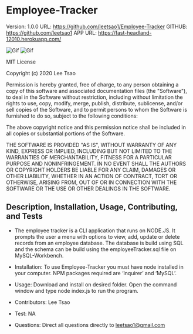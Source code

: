 # Employee-Tracker
  Version: 1.0.0
  URL: https://github.com/leetsao1/Employee-Tracker
  GITHUB: https://github.com/leetsao1
  APP URL: https://fast-headland-12010.herokuapp.com/

![Gif](./Assets/SQL1.gif)
![Gif](./Assets/SQL1.gif)


MIT License

Copyright (c) 2020 Lee Tsao

Permission is hereby granted, free of charge, to any person obtaining a copy
of this software and associated documentation files (the "Software"), to deal
in the Software without restriction, including without limitation the rights
to use, copy, modify, merge, publish, distribute, sublicense, and/or sell
copies of the Software, and to permit persons to whom the Software is
furnished to do so, subject to the following conditions:

The above copyright notice and this permission notice shall be included in all
copies or substantial portions of the Software.

THE SOFTWARE IS PROVIDED "AS IS", WITHOUT WARRANTY OF ANY KIND, EXPRESS OR
IMPLIED, INCLUDING BUT NOT LIMITED TO THE WARRANTIES OF MERCHANTABILITY,
FITNESS FOR A PARTICULAR PURPOSE AND NONINFRINGEMENT. IN NO EVENT SHALL THE
AUTHORS OR COPYRIGHT HOLDERS BE LIABLE FOR ANY CLAIM, DAMAGES OR OTHER
LIABILITY, WHETHER IN AN ACTION OF CONTRACT, TORT OR OTHERWISE, ARISING FROM,
OUT OF OR IN CONNECTION WITH THE SOFTWARE OR THE USE OR OTHER DEALINGS IN THE
SOFTWARE.

 ## Description, Installation, Usage, Contributing, and Tests

  * The employee tracker is a CLI application that runs on NODE.JS. It prompts the user a menu with options to view, add, update or delete records from an employee database. The database is build using SQL and the schema can be build using the employeeTracker.sql file on MySQL-Workbench.
  
  * Installation: To use Employee-Tracker you must have node installed in your computer. NPM packages required are ‘Inquirer’ and ‘MySQL’.


  * Usage: Download and install on desired folder. Open the command window and type node index.js to run the program.


  * Contributors: Lee Tsao

  * Test: NA

  * Questions: Direct all questions directly to leetsao1@gmail.com


